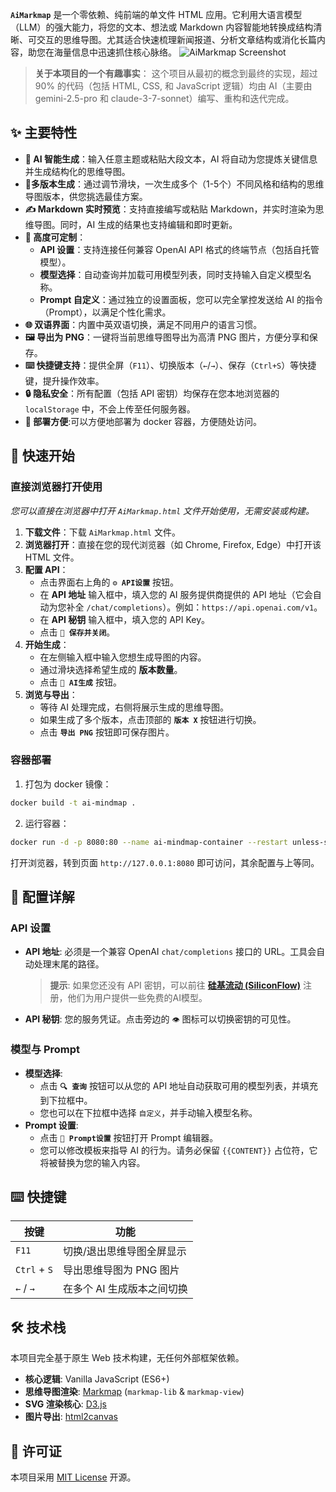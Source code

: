 **`AiMarkmap`** 是一个零依赖、纯前端的单文件 HTML 应用。它利用大语言模型（LLM）的强大能力，将您的文本、想法或 Markdown 内容智能地转换成结构清晰、可交互的思维导图。尤其适合快速梳理新闻报道、分析文章结构或消化长篇内容，助您在海量信息中迅速抓住核心脉络。
![AiMarkmap Screenshot](screenshot.png)
> **关于本项目的一个有趣事实**：
> 这个项目从最初的概念到最终的实现，超过 90% 的代码（包括 HTML, CSS, 和 JavaScript 逻辑）均由 AI（主要由 gemini-2.5-pro 和 claude-3-7-sonnet）编写、重构和迭代完成。


## ✨ 主要特性

*   **🤖 AI 智能生成**：输入任意主题或粘贴大段文本，AI 将自动为您提炼关键信息并生成结构化的思维导图。
*   **🔄多版本生成**：通过调节滑块，一次生成多个（1-5个）不同风格和结构的思维导图版本，供您挑选最佳方案。
*   **✍️ Markdown 实时预览**：支持直接编写或粘贴 Markdown，并实时渲染为思维导图。同时，AI 生成的结果也支持编辑和即时更新。
*   **🎨 高度可定制**：
    *   **API 设置**：支持连接任何兼容 OpenAI API 格式的终端节点（包括自托管模型）。
    *   **模型选择**：自动查询并加载可用模型列表，同时支持输入自定义模型名称。
    *   **Prompt 自定义**：通过独立的设置面板，您可以完全掌控发送给 AI 的指令（Prompt），以满足个性化需求。
*   **🌐 双语界面**：内置中英双语切换，满足不同用户的语言习惯。
*   **🖼️ 导出为 PNG**：一键将当前思维导图导出为高清 PNG 图片，方便分享和保存。
*   **⌨️ 快捷键支持**：提供全屏（`F11`）、切换版本（`←`/`→`）、保存（`Ctrl+S`）等快捷键，提升操作效率。
*   **🔒 隐私安全**：所有配置（包括 API 密钥）均保存在您本地浏览器的 `localStorage` 中，不会上传至任何服务器。
*   **🐳 部署方便**:可以方便地部署为 docker 容器，方便随处访问。

## 🚀 快速开始
### 直接浏览器打开使用
*您可以直接在浏览器中打开 `AiMarkmap.html` 文件开始使用，无需安装或构建。*
1.  **下载文件**：下载 `AiMarkmap.html` 文件。
2.  **浏览器打开**：直接在您的现代浏览器（如 Chrome, Firefox, Edge）中打开该 HTML 文件。
3.  **配置 API**：
    *   点击界面右上角的 **`⚙️ API设置`** 按钮。
    *   在 **API 地址** 输入框中，填入您的 AI 服务提供商提供的 API 地址（它会自动为您补全 `/chat/completions`）。例如：`https://api.openai.com/v1`。
    *   在 **API 秘钥** 输入框中，填入您的 API Key。
    *   点击 **`💾 保存并关闭`**。
4.  **开始生成**：
    *   在左侧输入框中输入您想生成导图的内容。
    *   通过滑块选择希望生成的 **版本数量**。
    *   点击 **`🚀 AI生成`** 按钮。
5.  **浏览与导出**：
    *   等待 AI 处理完成，右侧将展示生成的思维导图。
    *   如果生成了多个版本，点击顶部的 **`版本 X`** 按钮进行切换。
    *   点击 **`导出 PNG`** 按钮即可保存图片。

### 容器部署

1. 打包为 docker 镜像：
```bash
docker build -t ai-mindmap .
```
2. 运行容器：
```bash
docker run -d -p 8080:80 --name ai-mindmap-container --restart unless-stopped ai-mindmap
```

打开浏览器，转到页面 `http://127.0.0.1:8080` 即可访问，其余配置与上等同。

## 🔧 配置详解

### API 设置
- **API 地址**: 必须是一个兼容 OpenAI `chat/completions` 接口的 URL。工具会自动处理末尾的路径。
    > **提示**: 如果您还没有 API 密钥，可以前往 **[硅基流动 (SiliconFlow)](https://cloud.siliconflow.cn/i/9afjLTa)** 注册，他们为用户提供一些免费的AI模型。
- **API 秘钥**: 您的服务凭证。点击旁边的 `👁️` 图标可以切换密钥的可见性。

### 模型与 Prompt
- **模型选择**:
    - 点击 **`🔍 查询`** 按钮可以从您的 API 地址自动获取可用的模型列表，并填充到下拉框中。
    - 您也可以在下拉框中选择 `自定义`，并手动输入模型名称。
- **Prompt 设置**:
    - 点击 **`📝 Prompt设置`** 按钮打开 Prompt 编辑器。
    - 您可以修改模板来指导 AI 的行为。请务必保留 `{{CONTENT}}` 占位符，它将被替换为您的输入内容。

## ⌨️ 快捷键

| 按键             | 功能                         |
| ---------------- | ---------------------------- |
| `F11`            | 切换/退出思维导图全屏显示    |
| `Ctrl` + `S`     | 导出思维导图为 PNG 图片      |
| `←` / `→`        | 在多个 AI 生成版本之间切换   |

## 🛠️ 技术栈

本项目完全基于原生 Web 技术构建，无任何外部框架依赖。

-   **核心逻辑**: Vanilla JavaScript (ES6+)
-   **思维导图渲染**: [Markmap](https://markmap.js.org/) (`markmap-lib` & `markmap-view`)
-   **SVG 渲染核心**: [D3.js](https://d3js.org/)
-   **图片导出**: [html2canvas](https://html2canvas.hertzen.com/)

## 📜 许可证
本项目采用 [MIT License](./LICENSE) 开源。
